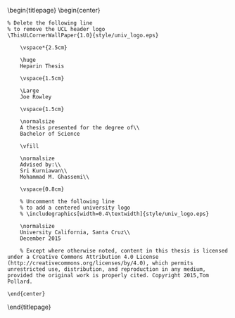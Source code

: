 <!-- 
This is the Latex-heavy title page. 
People outside UCL may want to remove the header logo 
and add the centred logo
-->

\begin{titlepage}
    \begin{center}

    % Delete the following line
    % to remove the UCL header logo
    \ThisULCornerWallPaper{1.0}{style/univ_logo.eps}
        
        \vspace*{2.5cm}
        
        \huge
        Heparin Thesis
        
        \vspace{1.5cm}
        
        \Large
        Joe Rowley

        \vspace{1.5cm}

        \normalsize
        A thesis presented for the degree of\\
        Bachelor of Science
        
        \vfill
        
        \normalsize
        Advised by:\\
        Sri Kurniawan\\
        Mohammad M. Ghassemi\\
        
        \vspace{0.8cm}

        % Uncomment the following line
        % to add a centered university logo
        % \includegraphics[width=0.4\textwidth]{style/univ_logo.eps}
        
        \normalsize
        University California, Santa Cruz\\
        December 2015

        % Except where otherwise noted, content in this thesis is licensed under a Creative Commons Attribution 4.0 License (http://creativecommons.org/licenses/by/4.0), which permits unrestricted use, distribution, and reproduction in any medium, provided the original work is properly cited. Copyright 2015,Tom Pollard.

    \end{center}
\end{titlepage}
